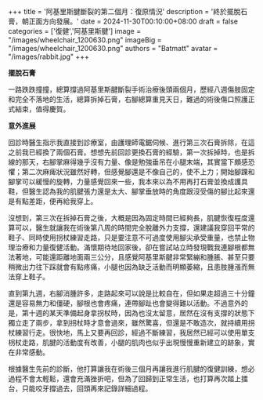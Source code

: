 +++
title = '阿基里斯腱斷裂的第二個月：復原情況'
description = '終於擺脫石膏，朝正面方向發展。'
date = 2024-11-30T00:10:00+08:00
draft = false
categories = ['復健','阿基里斯腱']
image = "/images/wheelchair_1200630.png"
imageBig = "/images/wheelchair_1200630.png"
authors = "Batmatt"
avatar = "/images/rabbit.jpg"
+++

**擺脫石膏**

一路跌跌撞撞，總算撐過阿基里斯腱斷裂手術治療後頭兩個月，歷經八週傷肢固定和完全不落地的生活，總算拆掉石膏，右腳總算重見天日，難過的術後傷口照護正式結束，值得慶賀。

**意外進展**

回診時醫生指示我直接到診療室，由護理師電鋸伺候、進行第三次石膏拆除，在這之前我已經換了兩個石膏。想想先前回診更換石膏的經驗，第一次拆掉時，也是拆線的那天，右腳掌麻得幾乎沒有力量、像是勉強垂吊在小腿末端，其實當下頗感恐懼；第二次麻痺狀況雖然好轉，但感覺腳還是不像自己的，使不上力；開始腳踝和腳掌可以緩慢的旋轉，力量感覺回來一些，我本來以為不用再打石膏並換成護具鞋，但醫生認為我的肌腱張力還是太大、腳掌垂放時的角度跟沒受傷的腳比起來還是有點差距，便再給我穿上。

沒想到，第三次在拆掉石膏之後，大概是因為固定時間已經夠長，肌腱恢復程度還算可以，醫生就讓我在術後第八周的時間完全脫離外力支撐，還建議我穿回平常的鞋子、同時使用拐杖練習走路，只是要注意不可過度使用腳尖承受重量，也禁止物理治療和力量復健活動。滿懷期待地回家後，卻在嘗試站立時發現戰我連腳根都無法著地，可能還距離地面兩三公分，且感覺阿基里斯腱非常緊繃和腫脹、甚至只要稍微出力往下踩就會有點疼痛，小腿也因為缺乏活動而明顯萎縮，且患肢腫漲而無法穿上鞋子。

直到第九週，右腳消腫許多，走路起來可以說是比較自在，但如果走超過三十分鐘還是容易無力和僵硬，腳根也會疼痛，連帶腳趾也會變得難以活動。不過意外的是，第十週的某天準備起身拿拐杖時，因為也沒太留意，居然在沒有支撐的狀態下獨立走了兩步，拿到拐杖時才意會過來，雖然驚喜，但還是不敢造次，就持續用拐杖練習行走。很快地，馬上又要再回診，經過不斷練習，我居然已經可以使用單支枴杖走路，肌腱的活動度有改善，小腿的肌肉也似乎出現慢慢重新建立的跡象，實在非常感動。

根據醫生先前的診斷，他打算讓我在術後三個月再讓我進行肌腱的復健訓練，想必過程不會太輕鬆，還會充滿挫折吧，但為了回歸到正常生活，也打算再次踏上擂台，只能咬牙撐過去，回頭再來記錄詳細過程。



